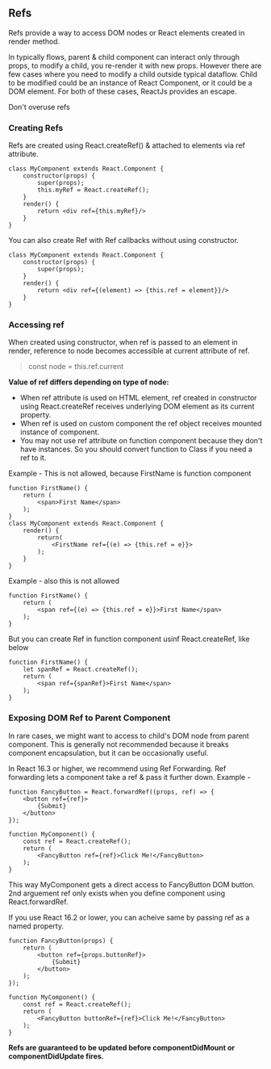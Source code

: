 ## Refs

Refs provide a way to access DOM nodes or React elements created in render method.

In typically flows, parent & child component can interact only through props, to modify a child, you re-render it
with new props. However there are few cases where you need to modify a child outside typical dataflow. Child to be
modified could be an instance of React Component, or it could be a DOM element. For both of these cases, ReactJs
provides an escape.

Don't overuse refs

### Creating Refs

Refs are created using React.createRef() & attached to elements via ref attribute. 

```
class MyComponent extends React.Component {
	constructor(props) {
		super(props);
		this.myRef = React.createRef();
	}
	render() {
		return <div ref={this.myRef}/>
	}
}
```

You can also create Ref with Ref callbacks without using constructor.

```
class MyComponent extends React.Component {
	constructor(props) {
		super(props);
	}
	render() {
		return <div ref={(element) => {this.ref = element}}/>
	}
}
```

### Accessing ref

When created using constructor, when ref is passed to an element in render, reference to node becomes accessible 
at current attribute of ref.

> const node = this.ref.current

**Value of ref differs depending on type of node:**
* When ref attribute is used on HTML element, ref created in constructor using React.createRef receives underlying
	DOM element as its current property.
* When ref is used on custom component the ref object receives mounted instance of component.
* You may not use ref attribute on function component because they don't have instances. So you should convert
	function to Class if you need a ref to it.

Example - This is not allowed, because FirstName is function component
```
function FirstName() {
	return (
		<span>First Name</span>
	);
}
class MyComponent extends React.Component {
	render() {
		return(
			<FirstName ref={(e) => {this.ref = e}}>
		);
	}
}
```

Example - also this is not allowed
```
function FirstName() {
	return (
		<span ref={(e) => {this.ref = e}}>First Name</span>
	);
}
```

But you can create Ref in function component usinf React.createRef, like below
```
function FirstName() {
	let spanRef = React.createRef();
	return (
		<span ref={spanRef}>First Name</span>
	);
}
```

### Exposing DOM Ref to Parent Component
In rare cases, we might want to access to child's DOM node from parent component. This is generally not recommended
because it breaks component encapsulation, but it can be occasionally useful.

In React 16.3 or higher, we recommend using Ref Forwarding. Ref forwarding lets a component take a ref & pass it
further down. Example -

```
function FancyButton = React.forwardRef((props, ref) => {
	<button ref={ref}>
		{Submit}
	</button>
});

function MyComponent() {
	const ref = React.createRef();
	return (
		<FancyButton ref={ref}>Click Me!</FancyButton>
	);
}
```

This way MyComponent gets a direct access to FancyButton DOM button. 2nd arguement ref only exists when you define
component using React.forwardRef.

If you use React 16.2 or lower, you can acheive same by passing ref as a named property.

```
function FancyButton(props) {
	return (
		<button ref={props.buttonRef}>
			{Submit}
		</button>
	);
});

function MyComponent() {
	const ref = React.createRef();
	return (
		<FancyButton buttonRef={ref}>Click Me!</FancyButton>
	);
}
```

**Refs are guaranteed to be updated before componentDidMount or componentDidUpdate fires.**

